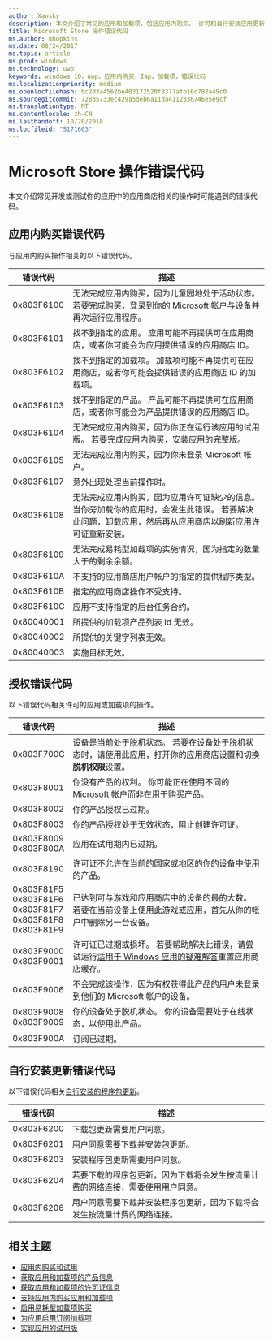 ```yaml
---
author: Xansky
description: 本文介绍了常见的应用和加载项，包括应用内购买、 许可和自行安装应用更新的应用商店操作错误代码。
title: Microsoft Store 操作错误代码
ms.author: mhopkins
ms.date: 08/24/2017
ms.topic: article
ms.prod: windows
ms.technology: uwp
keywords: windows 10，uwp，应用内购买，Iap，加载项，错误代码
ms.localizationpriority: medium
ms.openlocfilehash: bc2d3a4562be403172520f8377afb16c782a49c0
ms.sourcegitcommit: 72835733ec429a5deb6a11da4112336746e5e9cf
ms.translationtype: MT
ms.contentlocale: zh-CN
ms.lasthandoff: 10/20/2018
ms.locfileid: "5171603"
---
```

# <a name="error-codes-for-store-operations"></a>Microsoft Store 操作错误代码

<!-- confirm whether symbolic names are defined for app developers, or do they just handle direct error code values -->

本文介绍常见开发或测试你的应用中的应用商店相关的操作时可能遇到的错误代码。

## <a name="in-app-purchase-error-codes"></a>应用内购买错误代码

与应用内购买操作相关的以下错误代码。

|  错误代码  |  描述  |
|--------------|---------------|
| 0x803F6100   | 无法完成应用内购买，因为儿童园地处于活动状态。 若要完成购买，登录到你的 Microsoft 帐户与设备并再次运行应用程序。               |
| 0x803F6101   | 找不到指定的应用。 应用可能不再提供可在应用商店，或者你可能会为应用提供错误的应用商店 ID。     |
| 0x803F6102   | 找不到指定的加载项。 加载项可能不再提供可在应用商店，或者你可能会提供错误的应用商店 ID 的加载项。                                               |
| 0x803F6103   | 找不到指定的产品。 产品可能不再提供可在应用商店，或者你可能会为产品提供错误的应用商店 ID。                                          |
| 0x803F6104   | 无法完成应用内购买，因为你正在运行该应用的试用版。 若要完成应用内购买，安装应用的完整版。               |
| 0x803F6105   | 无法完成应用内购买，因为你未登录 Microsoft 帐户。                                              |
| 0x803F6107   | 意外出现处理当前操作时。                                             |
| 0x803F6108   | 无法完成应用内购买，因为应用许可证缺少的信息。 当你旁加载你的应用时，会发生此错误。 若要解决此问题，卸载应用，然后再从应用商店以刷新应用许可证重新安装。                                          |
| 0x803F6109   | 无法完成易耗型加载项的实施情况，因为指定的数量大于的剩余余额。        |
| 0x803F610A   | 不支持的应用商店用户帐户的指定的提供程序类型。                                            |
| 0x803F610B   | 指定的应用商店操作不受支持。                                             |
| 0x803F610C   | 应用不支持指定的后台任务合约。                                             |
| 0x80040001   | 所提供的加载项产品列表 Id 无效。                        |
| 0x80040002   | 所提供的关键字列表无效。                   |
| 0x80040003   | 实施目标无效。                       |

## <a name="licensing-error-codes"></a>授权错误代码

以下错误代码相关许可的应用或加载项的操作。

|  错误代码  |  描述  |
|--------------|---------------|
| 0x803F700C   | 设备是当前处于脱机状态。 若要在设备处于脱机状态时，请使用此应用，打开你的应用商店设置和切换**脱机权限**设置。            |
| 0x803F8001   | 你没有产品的权利。 你可能正在使用不同的 Microsoft 帐户而非在用于购买产品。           |
| 0x803F8002   | 你的产品授权已过期。           |
| 0x803F8003   | 你的产品授权处于无效状态，阻止创建许可证。   |
| 0x803F8009<br/>0x803F800A   | 应用在试用期内已过期。   |
| 0x803F8190   |  许可证不允许在当前的国家或地区的你的设备中使用的产品。  |
| 0x803F81F5<br/>0x803F81F6<br/>0x803F81F7<br/>0x803F81F8<br/>0x803F81F9   |  已达到可与游戏和应用商店中的设备的最的大数。 若要在当前设备上使用此游戏或应用，首先从你的帐户中删除另一台设备。  |
| 0x803F9000<br/>0x803F9001    |  许可证已过期或损坏。 若要帮助解决此错误，请尝试运行[适用于 Windows 应用的疑难解答](https://support.microsoft.com/help/4027498/windows-run-the-troubleshooter-for-windows-apps)重置应用商店缓存。     |
| 0x803F9006    |  不会完成该操作，因为有权获得此产品的用户未登录到他们的 Microsoft 帐户的设备。            |
| 0x803F9008<br/>0x803F9009    |  你的设备处于脱机状态。 你的设备需要处于在线状态，以使用此产品。            |
| 0x803F900A    |  订阅已过期。            |


## <a name="self-install-update-error-codes"></a>自行安装更新错误代码

以下错误代码相关[自行安装的程序包更新](../packaging/self-install-package-updates.md)。

|  错误代码  |  描述  |
|--------------|---------------|
| 0x803F6200   | 下载包更新需要用户同意。               |
| 0x803F6201   | 用户同意需要下载并安装包更新。                                                  |
| 0x803F6203   | 安装程序包更新需要用户同意。                                         |
| 0x803F6204   | 若要下载的程序包更新，因为下载将会发生按流量计费的网络连接，需要使用用户同意。                                             |
| 0x803F6206   | 用户同意需要下载并安装程序包更新，因为下载将会发生按流量计费的网络连接。     |


## <a name="related-topics"></a>相关主题

* [应用内购买和试用](in-app-purchases-and-trials.md)
* [获取应用和加载项的产品信息](get-product-info-for-apps-and-add-ons.md)
* [获取应用和加载项的许可证信息](get-license-info-for-apps-and-add-ons.md)
* [支持应用内购买应用和加载项](enable-in-app-purchases-of-apps-and-add-ons.md)
* [启用易耗型加载项购买](enable-consumable-add-on-purchases.md)
* [为应用启用订阅加载项](enable-subscription-add-ons-for-your-app.md)
* [实现应用的试用版](implement-a-trial-version-of-your-app.md)
